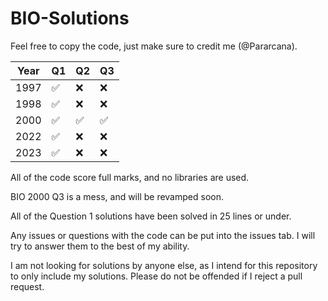 # BIO-Solutions

Feel free to copy the code, just make sure to credit me (@Pararcana).

|Year| Q1| Q2| Q3|
|---|---|---|---|
|1997|✅|❌|❌|
|1998|✅|❌|❌|
|2000|✅|✅|✅|
|2022|✅|❌|❌|
|2023|✅|❌|❌|

All of the code score full marks, and no libraries are used.

BIO 2000 Q3 is a mess, and will be revamped soon.

All of the Question 1 solutions have been solved in 25 lines or under.

Any issues or questions with the code can be put into the issues tab. I will try to answer them to the best of my ability.

I am not looking for solutions by anyone else, as I intend for this repository to only include my solutions. Please do not be offended if I reject a pull request.
